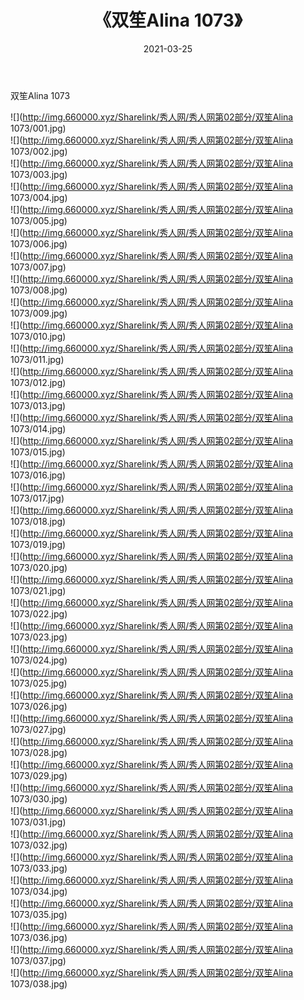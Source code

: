 ﻿---
layout: post
title:  《双笙Alina 1073》
date:   2021-03-25
img: http://img.660000.xyz/Sharelink/秀人网/秀人网第02部分/双笙Alina 1073/000.jpg
categories: [美女, 清纯, 唯美]
---

双笙Alina 1073

  ![](http://img.660000.xyz/Sharelink/秀人网/秀人网第02部分/双笙Alina 1073/001.jpg) <br> ![](http://img.660000.xyz/Sharelink/秀人网/秀人网第02部分/双笙Alina 1073/002.jpg) <br> ![](http://img.660000.xyz/Sharelink/秀人网/秀人网第02部分/双笙Alina 1073/003.jpg) <br> ![](http://img.660000.xyz/Sharelink/秀人网/秀人网第02部分/双笙Alina 1073/004.jpg) <br> ![](http://img.660000.xyz/Sharelink/秀人网/秀人网第02部分/双笙Alina 1073/005.jpg) <br> ![](http://img.660000.xyz/Sharelink/秀人网/秀人网第02部分/双笙Alina 1073/006.jpg) <br> ![](http://img.660000.xyz/Sharelink/秀人网/秀人网第02部分/双笙Alina 1073/007.jpg) <br> ![](http://img.660000.xyz/Sharelink/秀人网/秀人网第02部分/双笙Alina 1073/008.jpg) <br> ![](http://img.660000.xyz/Sharelink/秀人网/秀人网第02部分/双笙Alina 1073/009.jpg) <br> ![](http://img.660000.xyz/Sharelink/秀人网/秀人网第02部分/双笙Alina 1073/010.jpg) <br> ![](http://img.660000.xyz/Sharelink/秀人网/秀人网第02部分/双笙Alina 1073/011.jpg) <br> ![](http://img.660000.xyz/Sharelink/秀人网/秀人网第02部分/双笙Alina 1073/012.jpg) <br> ![](http://img.660000.xyz/Sharelink/秀人网/秀人网第02部分/双笙Alina 1073/013.jpg) <br> ![](http://img.660000.xyz/Sharelink/秀人网/秀人网第02部分/双笙Alina 1073/014.jpg) <br> ![](http://img.660000.xyz/Sharelink/秀人网/秀人网第02部分/双笙Alina 1073/015.jpg) <br> ![](http://img.660000.xyz/Sharelink/秀人网/秀人网第02部分/双笙Alina 1073/016.jpg) <br> ![](http://img.660000.xyz/Sharelink/秀人网/秀人网第02部分/双笙Alina 1073/017.jpg) <br> ![](http://img.660000.xyz/Sharelink/秀人网/秀人网第02部分/双笙Alina 1073/018.jpg) <br> ![](http://img.660000.xyz/Sharelink/秀人网/秀人网第02部分/双笙Alina 1073/019.jpg) <br> ![](http://img.660000.xyz/Sharelink/秀人网/秀人网第02部分/双笙Alina 1073/020.jpg) <br> ![](http://img.660000.xyz/Sharelink/秀人网/秀人网第02部分/双笙Alina 1073/021.jpg) <br> ![](http://img.660000.xyz/Sharelink/秀人网/秀人网第02部分/双笙Alina 1073/022.jpg) <br> ![](http://img.660000.xyz/Sharelink/秀人网/秀人网第02部分/双笙Alina 1073/023.jpg) <br> ![](http://img.660000.xyz/Sharelink/秀人网/秀人网第02部分/双笙Alina 1073/024.jpg) <br> ![](http://img.660000.xyz/Sharelink/秀人网/秀人网第02部分/双笙Alina 1073/025.jpg) <br> ![](http://img.660000.xyz/Sharelink/秀人网/秀人网第02部分/双笙Alina 1073/026.jpg) <br> ![](http://img.660000.xyz/Sharelink/秀人网/秀人网第02部分/双笙Alina 1073/027.jpg) <br> ![](http://img.660000.xyz/Sharelink/秀人网/秀人网第02部分/双笙Alina 1073/028.jpg) <br> ![](http://img.660000.xyz/Sharelink/秀人网/秀人网第02部分/双笙Alina 1073/029.jpg) <br> ![](http://img.660000.xyz/Sharelink/秀人网/秀人网第02部分/双笙Alina 1073/030.jpg) <br> ![](http://img.660000.xyz/Sharelink/秀人网/秀人网第02部分/双笙Alina 1073/031.jpg) <br> ![](http://img.660000.xyz/Sharelink/秀人网/秀人网第02部分/双笙Alina 1073/032.jpg) <br> ![](http://img.660000.xyz/Sharelink/秀人网/秀人网第02部分/双笙Alina 1073/033.jpg) <br> ![](http://img.660000.xyz/Sharelink/秀人网/秀人网第02部分/双笙Alina 1073/034.jpg) <br> ![](http://img.660000.xyz/Sharelink/秀人网/秀人网第02部分/双笙Alina 1073/035.jpg) <br> ![](http://img.660000.xyz/Sharelink/秀人网/秀人网第02部分/双笙Alina 1073/036.jpg) <br> ![](http://img.660000.xyz/Sharelink/秀人网/秀人网第02部分/双笙Alina 1073/037.jpg) <br> ![](http://img.660000.xyz/Sharelink/秀人网/秀人网第02部分/双笙Alina 1073/038.jpg) <br>